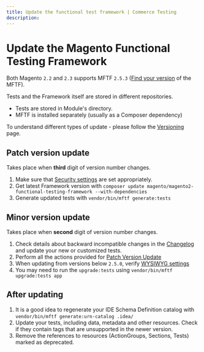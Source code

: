```yaml
---
title: Update the functional test framework | Commerce Testing
description:
---
```


# Update the Magento Functional Testing Framework

<InlineAlert variant="info" slots="text"/>

Both Magento `2.2` and `2.3` supports MFTF `2.5.3` ([Find your version][] of the MFTF).

Tests and the Framework itself are stored in different repositories.

*  Tests are stored in Module's directory.
*  MFTF is installed separately (usually as a Composer dependency)

To understand different types of update - please follow the [Versioning][] page.

## Patch version update

Takes place when **third** digit of version number changes.

1. Make sure that [Security settings][] are set appropriately.
1. Get latest Framework version with `composer update magento/magento2-functional-testing-framework --with-dependencies`
1. Generate updated tests with `vendor/bin/mftf generate:tests`

## Minor version update

Takes place when **second** digit of version number changes.

1. Check details about backward incompatible changes in the [Changelog][] and update your new or customized tests.
1. Perform all the actions provided for [Patch Version Update][]
1. When updating from versions below `2.5.0`, verify [WYSIWYG settings][]
1. You may need to run the `upgrade:tests` using `vendor/bin/mftf upgrade:tests app`

## After updating

1. It is a good idea to regenerate your IDE Schema Definition catalog with `vendor/bin/mftf generate:urn-catalog .idea/`
1. Update your tests, including data, metadata and other resources. Check if they contain tags that are unsupported in the newer version.
1. Remove the references to resources (ActionGroups, Sections, Tests) marked as deprecated.

<!-- Link Definitions -->
[Changelog]: https://github.com/magento/magento2-functional-testing-framework/blob/master/CHANGELOG.md
[WYSIWYG settings]: getting-started.md#wysiwyg-settings
[Security settings]: getting-started.md#security-settings
[Find your version]: index.md#find-your-mftf-version
[Versioning]: versioning.md#versioning-policy
[Patch Version Update]: #patch-version-update
